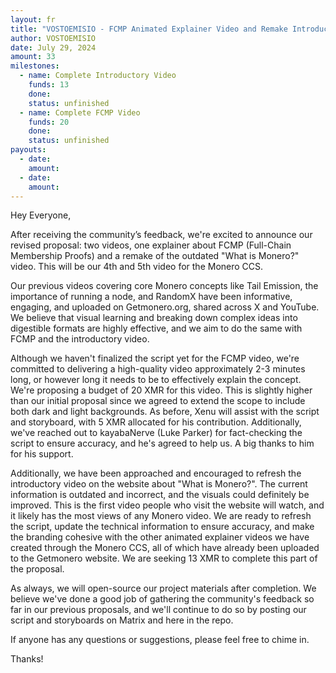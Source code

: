 ```yaml
---
layout: fr
title: "VOSTOEMISIO - FCMP Animated Explainer Video and Remake Introductory Video"
author: VOSTOEMISIO
date: July 29, 2024
amount: 33
milestones:
  - name: Complete Introductory Video
    funds: 13
    done:
    status: unfinished
  - name: Complete FCMP Video
    funds: 20
    done:
    status: unfinished
payouts:
  - date:
    amount:
  - date:
    amount:
---
```


Hey Everyone,

After receiving the community’s feedback, we're excited to announce our revised proposal: two videos, one explainer about FCMP (Full-Chain Membership Proofs) and a remake of the outdated "What is Monero?" video. This will be our 4th and 5th video for the Monero CCS. 

Our previous videos covering core Monero concepts like Tail Emission, the importance of running a node, and RandomX have been informative, engaging, and uploaded on Getmonero.org, shared across X and YouTube. We believe that visual learning and breaking down complex ideas into digestible formats are highly effective, and we aim to do the same with FCMP and the introductory video.

Although we haven't finalized the script yet for the FCMP video, we're committed to delivering a high-quality video approximately 2-3 minutes long, or however long it needs to be to effectively explain the concept. We're proposing a budget of 20 XMR for this video. This is slightly higher than our initial proposal since we agreed to extend the scope to include both dark and light backgrounds. As before, Xenu will assist with the script and storyboard, with 5 XMR allocated for his contribution. Additionally, we've reached out to kayabaNerve (Luke Parker) for fact-checking the script to ensure accuracy, and he's agreed to help us. A big thanks to him for his support.

Additionally, we have been approached and encouraged to refresh the introductory video on the website about "What is Monero?". The current information is outdated and incorrect, and the visuals could definitely be improved. This is the first video people who visit the website will watch, and it likely has the most views of any Monero video. We are ready to refresh the script, update the technical information to ensure accuracy, and make the branding cohesive with the other animated explainer videos we have created through the Monero CCS, all of which have already been uploaded to the Getmonero website. We are seeking 13 XMR to complete this part of the proposal. 

As always, we will open-source our project materials after completion.
We believe we've done a good job of gathering the community's feedback so far in our previous proposals, and we'll continue to do so by posting our script and storyboards on Matrix and here in the repo.

If anyone has any questions or suggestions, please feel free to chime in.

Thanks!
